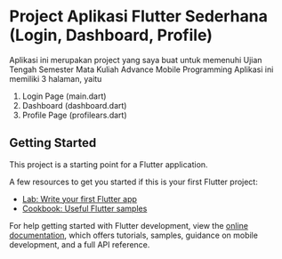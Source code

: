 # Project Aplikasi Flutter Sederhana (Login, Dashboard, Profile)
Aplikasi ini merupakan project yang saya buat untuk memenuhi Ujian Tengah Semester Mata Kuliah Advance Mobile Programming
Aplikasi ini memiliki 3 halaman, yaitu
1. Login Page (main.dart)
2. Dashboard (dashboard.dart)
3. Profile Page (profilears.dart)

## Getting Started

This project is a starting point for a Flutter application.

A few resources to get you started if this is your first Flutter project:

- [Lab: Write your first Flutter app](https://docs.flutter.dev/get-started/codelab)
- [Cookbook: Useful Flutter samples](https://docs.flutter.dev/cookbook)

For help getting started with Flutter development, view the
[online documentation](https://docs.flutter.dev/), which offers tutorials,
samples, guidance on mobile development, and a full API reference.

